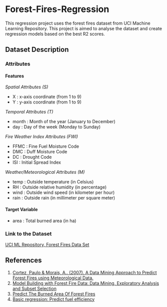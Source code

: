 # Forest-Fires-Regression
This regression project uses the forest fires dataset from UCI Machine Learning Repository. This project is aimed to analyse the dataset and create regression models based on the best R2 scores.

## Dataset Description
### Attributes
#### Features

*Spatial Attributes (S)*
* X     : x-axis coordinate (from 1 to 9)
* Y     : y-axis coordinate (from 1 to 9)

*Temporal Attributes (T)*
* month : Month of the year (January to December)
* day   : Day of the week (Monday to Sunday)

*Fire Weather Index Attributes (FWI)*
* FFMC  : Fine Fuel Moisture Code
* DMC   : Duff Moisture Code
* DC    : Drought Code
* ISI   : Initial Spread Index

*Weather/Meteorological Attributes (M)*
* temp  : Outside temperature (in Celsius)
* RH    : Outside relative humidity (in percentage)
* wind  : Outside wind speed (in kilometer per hour)
* rain  : Outside rain (in millimeter per square meter)

#### Target Variable
* area  : Total burned area (in ha)

### Link to the Dataset
[UCI ML Repository, Forest Fires Data Set](https://archive.ics.uci.edu/ml/datasets/forest+fires)

## References
1. [Cortez, Paulo & Morais, A.. (2007). A Data Mining Approach to Predict Forest Fires using Meteorological Data.](https://www.researchgate.net/publication/238767143_A_Data_Mining_Approach_to_Predict_Forest_Fires_using_Meteorological_Data)
2. [Model Building with Forest Fire Data: Data Mining, Exploratory Analysis and Subset Selection](http://fisher.stats.uwo.ca/faculty/aim/2018/4850G/projects/FIREProjectFinalReport.pdf)
3. [Predict The Burned Area Of Forest Fires](https://www.kaggle.com/code/elikplim/predict-the-burned-area-of-forest-fires/notebook)
4. [Basic regression: Predict fuel efficiency](https://github.com/tensorflow/docs/blob/a3fbfca0af5773cec68c17c1b1ea6cb21d35f791/site/en/tutorials/keras/regression.ipynb)
